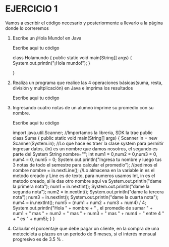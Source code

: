 # EJERCICIO 1
Vamos a escribir el código necesario y posteriormente a llevarlo a la página donde lo correremos

1. Escribe un ¡Hola Mundo! en Java
     
     Escribe aqui tu código
     
    class Holamundo {
    public static void main(String[] args) {
    System.out.println("¡Hola mundo!");
     }
    
    }
     
2. Realiza un programa que realice las 4 operaciones básicas(suma, resta, división y multplicación) en Java e imprima los resultados

    Escribe aqui tu código
    
3. Ingresando cuatro notas de un alumno imprime su promedio con su nombre.

    Escribe aqui tu código
    
    import java.util.Scanner; //Importamos la libreria, SDK la trae 
public class Suma {
    public static void main(String[] args) {
        Scanner in = new Scanner(System.in); //Lo que hace es traer la clase system para permitir ingresar datos, (in) es un nombre que damos nosotros, el segundo es parte del System
        String nombre="";
        int num1 = 0,num2 = 0,num3 = 0, num4 = 0, num5 = 0;
        System.out.println("Ingresa tu nombre y luego tus 3 notas de todo el semestre para calcular el promedio");   //pedimos el nombre
        nombre = in.nextLine();  //Lo almacena en la variable in es el metodo creado y Line es de texto, para numeros usamos Int, in es el metodo creado, si le das otro nombre aqui va 
        System.out.println("dame la primera nota");
        num1 = in.nextInt();
        System.out.println("dame la segunda nota");
        num2 = in.nextInt();
        System.out.println("dame la tercera nota");
        num3 = in.nextInt();
        System.out.println("dame la cuarta nota");
        num4 = in.nextInt();
        num5 = (num1 + num2 + num3 + num4) / 4;
        System.out.println("Hola " + nombre + " , el promedio de sumar " + num1 + " mas " + num2 + " mas " + num3 + " mas " + num4 + " entre 4 " + " es " + num5);
    }
}
    
 4. Calcular el porcentaje que debe pagar un cliente, en la compra de una motocicleta a plazos en un periodo de 6 meses, si el interés mensual progresivo es de 3.5 % .
